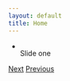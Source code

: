 ```yaml
---
layout: default
title: Home
---
```



<div id="slides">
  <ul class="slides-container">
    <li>
      <img src="https://raw.githubusercontent.com/nicinabox/superslides/0.6-stable/examples/images/affinity.jpeg" alt="">
      <div class="container">
        Slide one
      </div>
    </li>
  
  </ul>
  <nav class="slides-navigation">
    <a href="#" class="next">Next</a>
    <a href="#" class="prev">Previous</a>
  </nav>
</div>

  <script type="text/javascript" src="{{ "/assets/jquery-3.3.1.js" | relative_url }}"></script>
  <script type="text/javascript" src="{{ "/assets/jquery.superslides.js" | relative_url }}"></script>
  <script type="text/javascript">
    $(document).ready(function(){
      $('#slides').superslides()
    });
  </script>
